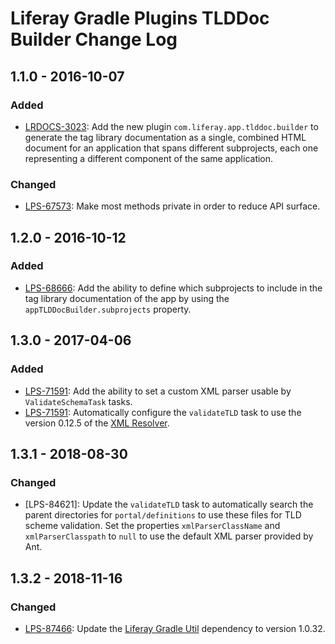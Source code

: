 # Liferay Gradle Plugins TLDDoc Builder Change Log

## 1.1.0 - 2016-10-07

### Added
- [LRDOCS-3023]: Add the new plugin `com.liferay.app.tlddoc.builder` to generate
the tag library documentation as a single, combined HTML document for an
application that spans different subprojects, each one representing a different
component of the same application.

### Changed
- [LPS-67573]: Make most methods private in order to reduce API surface.

## 1.2.0 - 2016-10-12

### Added
- [LPS-68666]: Add the ability to define which subprojects to include in the tag
library documentation of the app by using the `appTLDDocBuilder.subprojects`
property.

## 1.3.0 - 2017-04-06

### Added
- [LPS-71591]: Add the ability to set a custom XML parser usable by
`ValidateSchemaTask` tasks.
- [LPS-71591]: Automatically configure the `validateTLD` task to use the version
0.12.5 of the [XML Resolver].

## 1.3.1 - 2018-08-30

### Changed
- [LPS-84621]: Update the `validateTLD` task to automatically search the parent
directories for `portal/definitions` to use these files for TLD scheme validation.
Set the properties `xmlParserClassName` and `xmlParserClasspath` to `null` to
use the default XML parser provided by Ant.

## 1.3.2 - 2018-11-16

### Changed
- [LPS-87466]: Update the [Liferay Gradle Util] dependency to version 1.0.32.

[Liferay Gradle Util]: https://github.com/liferay/liferay-portal/tree/master/modules/sdk/gradle-util
[XML Resolver]: http://xmlresolver.org/
[LPS-67573]: https://issues.liferay.com/browse/LPS-67573
[LPS-68666]: https://issues.liferay.com/browse/LPS-68666
[LPS-71591]: https://issues.liferay.com/browse/LPS-71591
[LPS-87466]: https://issues.liferay.com/browse/LPS-87466
[LRDOCS-3023]: https://issues.liferay.com/browse/LRDOCS-3023